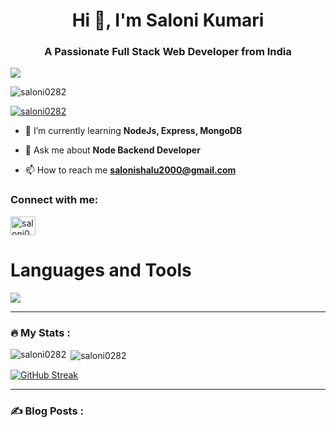 <h1 align="center">Hi 👋, I'm Saloni Kumari</h1>
<h3 align="center">A Passionate Full Stack Web Developer from India</h3>

<img src="https://camo.githubusercontent.com/8ba1e66bcfa048214cf17f235c341742347c9c248831d044aa888acbeec89502/68747470733a2f2f63646e2e6472696262626c652e636f6d2f75736572732f313239323637372f73637265656e73686f74732f363133393136372f6d656469612f66636637666430633631396262383737303635333330373932343039313566332e676966" align="center" style="width: 100% , height:200px " />
<p align="left"> <img src="https://komarev.com/ghpvc/?username=saloni0282&label=Profile%20views&color=0e75b6&style=flat" alt="saloni0282" /> </p>

<p align="left"> <a href="https://github.com/ryo-ma/github-profile-trophy"><img src="https://github-profile-trophy.vercel.app/?username=saloni0282" alt="saloni0282" /></a> </p>

- 🌱 I’m currently learning **NodeJs, Express, MongoDB**

- 💬 Ask me about **Node Backend Developer**

- 📫 How to reach me **salonishalu2000@gmail.com**

<h3 align="left">Connect with me:</h3>
<p align="left">
<a href="https://www.linkedin.com/in/saloni0021/" target="blank"><img align="center" src="https://raw.githubusercontent.com/rahuldkjain/github-profile-readme-generator/master/src/images/icons/Social/linked-in-alt.svg" alt="saloni0021/" height="30" width="40" /></a>
</p>

<h1> Languages and Tools </h1>
<img src="https://skillicons.dev/icons?i=javascript,netlify,vscode,html,css,git,github,codepen,nodejs,express,mongodb,postman,replit"/>

---

### :fire: My Stats :

<p><img align="left" src="https://github-readme-stats.vercel.app/api/top-langs?username=saloni0282&show_icons=true&locale=en&layout=compact&theme=dark&background=000000" alt="saloni0282" /></p>

<p>&nbsp;<img align="center" src="https://github-readme-stats.vercel.app/api?username=saloni0282&show_icons=true&locale=en&theme=dark&background=000000" alt="saloni0282" /></p>

<!--[![trophy](https://github-profile-trophy.vercel.app/?username=Saloni0282&theme=dark)](https://github.com/ryo-ma/github-profile-trophy)-->


[![GitHub Streak](https://github-readme-streak-stats.herokuapp.com?user=Saloni0282&theme=dark&background=000000)](https://git.io/streak-stats)
<br>

---

### :writing_hand: Blog Posts :
<!--<p><img align="center" src="https://github-readme-streak-stats.herokuapp.com/?user=saloni0282&" alt="saloni0282" /></p>-->
